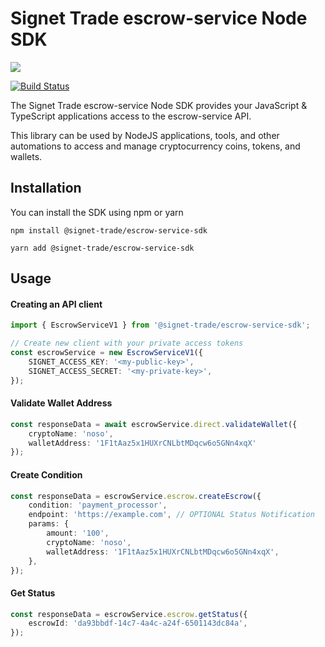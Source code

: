 # Signet Trade escrow-service Node SDK

<!-- [![NPM version](https://img.shields.io/npm/v/@signet-trade/escrow-service-sdk.svg)](https://www.npmjs.com/package/@signet-trade/escrow-service-sdk) -->
<!-- [![NPM downloads](https://img.shields.io/npm/dm/@signet-trade/escrow-service-sdk.svg)](https://www.npmjs.com/package/@signet-trade/escrow-service-sdk) -->
[![](https://dcbadge.vercel.app/api/server/7zzX3xGs6h?style=flat)](https://discord.gg/7zzX3xGs6h)

[![Build Status](https://github.com/signet-trade/escrow-service-sdk-js/actions/workflows/.github/workflows/main.yaml/badge.svg)](https://github.com/signet-trade//escrow-service-sdk-js/actions)
<!-- [![Coverage Status](https://codecov.io/gh/placeholder/branch/master/graph/badge.svg)](https://codecov.io/gh/placeholder) -->
<!-- [![Known Vulnerabilities](https://snyk.io/test/github/placeholder/badge.svg)](https://snyk.io/test/github/placeholder) -->

The Signet Trade escrow-service Node SDK provides your JavaScript & TypeScript applications access to the escrow-service API.

This library can be used by NodeJS applications, tools, and other automations to access and manage cryptocurrency coins, tokens, and wallets.

## Installation
You can install the SDK using npm or yarn
```
npm install @signet-trade/escrow-service-sdk
```
```
yarn add @signet-trade/escrow-service-sdk
```

## Usage
#### Creating an API client
```typescript
import { EscrowServiceV1 } from '@signet-trade/escrow-service-sdk';

// Create new client with your private access tokens
const escrowService = new EscrowServiceV1({
	SIGNET_ACCESS_KEY: '<my-public-key>',
	SIGNET_ACCESS_SECRET: '<my-private-key>',
});
```

#### Validate Wallet Address
```typescript
const responseData = await escrowService.direct.validateWallet({
	cryptoName: 'noso',
	walletAddress: '1F1tAaz5x1HUXrCNLbtMDqcw6o5GNn4xqX'
});
```

#### Create Condition
```typescript
const responseData = escrowService.escrow.createEscrow({
	condition: 'payment_processor',
	endpoint: 'https://example.com', // OPTIONAL Status Notification
	params: {
		amount: '100',
		cryptoName: 'noso',
		walletAddress: '1F1tAaz5x1HUXrCNLbtMDqcw6o5GNn4xqX',
	},
});
```

#### Get Status
```typescript
const responseData = escrowService.escrow.getStatus({
	escrowId: 'da93bbdf-14c7-4a4c-a24f-6501143dc84a',
});
```
